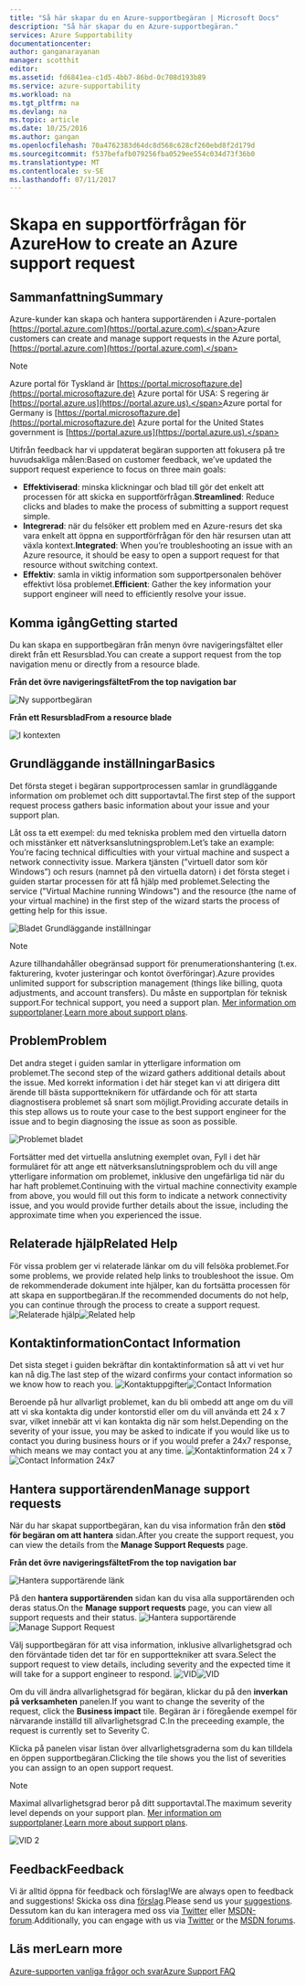 ```yaml
---
title: "Så här skapar du en Azure-supportbegäran | Microsoft Docs"
description: "Så här skapar du en Azure-supportbegäran."
services: Azure Supportability
documentationcenter: 
author: ganganarayanan
manager: scotthit
editor: 
ms.assetid: fd6841ea-c1d5-4bb7-86bd-0c708d193b89
ms.service: azure-supportability
ms.workload: na
ms.tgt_pltfrm: na
ms.devlang: na
ms.topic: article
ms.date: 10/25/2016
ms.author: gangan
ms.openlocfilehash: 70a4762383d64dc8d568c628cf260ebd8f2d179d
ms.sourcegitcommit: f537befafb079256fba0529ee554c034d73f36b0
ms.translationtype: MT
ms.contentlocale: sv-SE
ms.lasthandoff: 07/11/2017
---
```

# <a name="how-to-create-an-azure-support-request"></a><span data-ttu-id="03491-103">Skapa en supportförfrågan för Azure</span><span class="sxs-lookup"><span data-stu-id="03491-103">How to create an Azure support request</span></span>
## <a name="summary"></a><span data-ttu-id="03491-104">Sammanfattning</span><span class="sxs-lookup"><span data-stu-id="03491-104">Summary</span></span>
<span data-ttu-id="03491-105">Azure-kunder kan skapa och hantera supportärenden i Azure-portalen [https://portal.azure.com](https://portal.azure.com).</span><span class="sxs-lookup"><span data-stu-id="03491-105">Azure customers can create and manage support requests in the Azure portal, [https://portal.azure.com](https://portal.azure.com).</span></span>

> [!NOTE]
> <span data-ttu-id="03491-106">Azure portal för Tyskland är [https://portal.microsoftazure.de](https://portal.microsoftazure.de) Azure portal för USA: S regering är [https://portal.azure.us](https://portal.azure.us).</span><span class="sxs-lookup"><span data-stu-id="03491-106">Azure portal for Germany is [https://portal.microsoftazure.de](https://portal.microsoftazure.de) Azure portal for the United States government is [https://portal.azure.us](https://portal.azure.us).</span></span>
> 
> 

<span data-ttu-id="03491-107">Utifrån feedback har vi uppdaterat begäran supporten att fokusera på tre huvudsakliga målen:</span><span class="sxs-lookup"><span data-stu-id="03491-107">Based on customer feedback, we’ve updated the support request experience to focus on three main goals:</span></span>

* <span data-ttu-id="03491-108">**Effektiviserad**: minska klickningar och blad till gör det enkelt att processen för att skicka en supportförfrågan.</span><span class="sxs-lookup"><span data-stu-id="03491-108">**Streamlined**: Reduce clicks and blades to make the process of submitting a support request simple.</span></span>
* <span data-ttu-id="03491-109">**Integrerad**: när du felsöker ett problem med en Azure-resurs det ska vara enkelt att öppna en supportförfrågan för den här resursen utan att växla kontext.</span><span class="sxs-lookup"><span data-stu-id="03491-109">**Integrated**: When you’re troubleshooting an issue with an Azure resource, it should be easy to open a support request for that resource without switching context.</span></span>
* <span data-ttu-id="03491-110">**Effektiv**: samla in viktig information som supportpersonalen behöver effektivt lösa problemet.</span><span class="sxs-lookup"><span data-stu-id="03491-110">**Efficient**: Gather the key information your support engineer will need to efficiently resolve your issue.</span></span>

## <a name="getting-started"></a><span data-ttu-id="03491-111">Komma igång</span><span class="sxs-lookup"><span data-stu-id="03491-111">Getting started</span></span>
<span data-ttu-id="03491-112">Du kan skapa en supportbegäran från menyn övre navigeringsfältet eller direkt från ett Resursblad.</span><span class="sxs-lookup"><span data-stu-id="03491-112">You can create a support request from the top navigation menu or directly from a resource blade.</span></span>

<span data-ttu-id="03491-113">**Från det övre navigeringsfältet**</span><span class="sxs-lookup"><span data-stu-id="03491-113">**From the top navigation bar**</span></span>

![Ny supportbegäran](./media/how-to-create-azure-support-request/NewSupportRequest.png)

<span data-ttu-id="03491-115">**Från ett Resursblad**</span><span class="sxs-lookup"><span data-stu-id="03491-115">**From a resource blade**</span></span>

![I kontexten](./media/how-to-create-azure-support-request/Incontext.png)

## <a name="basics"></a><span data-ttu-id="03491-117">Grundläggande inställningar</span><span class="sxs-lookup"><span data-stu-id="03491-117">Basics</span></span>
<span data-ttu-id="03491-118">Det första steget i begäran supportprocessen samlar in grundläggande information om problemet och ditt supportavtal.</span><span class="sxs-lookup"><span data-stu-id="03491-118">The first step of the support request process gathers basic information about your issue and your support plan.</span></span>

<span data-ttu-id="03491-119">Låt oss ta ett exempel: du med tekniska problem med den virtuella datorn och misstänker ett nätverksanslutningsproblem.</span><span class="sxs-lookup"><span data-stu-id="03491-119">Let’s take an example: You’re facing technical difficulties with your virtual machine and suspect a network connectivity issue.</span></span>
<span data-ttu-id="03491-120">Markera tjänsten (”virtuell dator som kör Windows”) och resurs (namnet på den virtuella datorn) i det första steget i guiden startar processen för att få hjälp med problemet.</span><span class="sxs-lookup"><span data-stu-id="03491-120">Selecting the service ("Virtual Machine running Windows") and the resource (the name of your virtual machine) in the first step of the wizard starts the process of getting help for this issue.</span></span>

![Bladet Grundläggande inställningar](./media/how-to-create-azure-support-request/Basics.png)

> [!NOTE]
> <span data-ttu-id="03491-122">Azure tillhandahåller obegränsad support för prenumerationshantering (t.ex. fakturering, kvoter justeringar och kontot överföringar).</span><span class="sxs-lookup"><span data-stu-id="03491-122">Azure provides unlimited support for subscription management (things like billing, quota adjustments, and account transfers).</span></span> <span data-ttu-id="03491-123">Du måste en supportplan för teknisk support.</span><span class="sxs-lookup"><span data-stu-id="03491-123">For technical support, you need a support plan.</span></span> <span data-ttu-id="03491-124">[Mer information om supportplaner](https://azure.microsoft.com/support/plans).</span><span class="sxs-lookup"><span data-stu-id="03491-124">[Learn more about support plans](https://azure.microsoft.com/support/plans).</span></span>
> 
> 

## <a name="problem"></a><span data-ttu-id="03491-125">Problem</span><span class="sxs-lookup"><span data-stu-id="03491-125">Problem</span></span>
<span data-ttu-id="03491-126">Det andra steget i guiden samlar in ytterligare information om problemet.</span><span class="sxs-lookup"><span data-stu-id="03491-126">The second step of the wizard gathers additional details about the issue.</span></span> <span data-ttu-id="03491-127">Med korrekt information i det här steget kan vi att dirigera ditt ärende till bästa supportteknikern för utfärdande och för att starta diagnostisera problemet så snart som möjligt.</span><span class="sxs-lookup"><span data-stu-id="03491-127">Providing accurate details in this step allows us to route your case to the best support engineer for the issue and to begin diagnosing the issue as soon as possible.</span></span>

![Problemet bladet](./media/how-to-create-azure-support-request/Problem.png)

<span data-ttu-id="03491-129">Fortsätter med det virtuella anslutning exemplet ovan, Fyll i det här formuläret för att ange ett nätverksanslutningsproblem och du vill ange ytterligare information om problemet, inklusive den ungefärliga tid när du har haft problemet.</span><span class="sxs-lookup"><span data-stu-id="03491-129">Continuing with the virtual machine connectivity example from above, you would fill out this form to indicate a network connectivity issue, and you would provide further details about the issue, including the approximate time when you experienced the issue.</span></span>

## <a name="related-help"></a><span data-ttu-id="03491-130">Relaterade hjälp</span><span class="sxs-lookup"><span data-stu-id="03491-130">Related Help</span></span>
<span data-ttu-id="03491-131">För vissa problem ger vi relaterade länkar om du vill felsöka problemet.</span><span class="sxs-lookup"><span data-stu-id="03491-131">For some problems, we provide related help links to troubleshoot the issue.</span></span> <span data-ttu-id="03491-132">Om de rekommenderade dokument inte hjälper, kan du fortsätta processen för att skapa en supportbegäran.</span><span class="sxs-lookup"><span data-stu-id="03491-132">If the recommended documents do not help, you can continue through the process to create a support request.</span></span>
<span data-ttu-id="03491-133">![Relaterade hjälp](./media/how-to-create-azure-support-request/RelatedHelp.png)</span><span class="sxs-lookup"><span data-stu-id="03491-133">![Related help](./media/how-to-create-azure-support-request/RelatedHelp.png)</span></span>

## <a name="contact-information"></a><span data-ttu-id="03491-134">Kontaktinformation</span><span class="sxs-lookup"><span data-stu-id="03491-134">Contact Information</span></span>
<span data-ttu-id="03491-135">Det sista steget i guiden bekräftar din kontaktinformation så att vi vet hur kan nå dig.</span><span class="sxs-lookup"><span data-stu-id="03491-135">The last step of the wizard confirms your contact information so we know how to reach you.</span></span>
<span data-ttu-id="03491-136">![Kontaktuppgifter](./media/how-to-create-azure-support-request/ContactInformation.png)</span><span class="sxs-lookup"><span data-stu-id="03491-136">![Contact Information](./media/how-to-create-azure-support-request/ContactInformation.png)</span></span>

<span data-ttu-id="03491-137">Beroende på hur allvarligt problemet, kan du bli ombedd att ange om du vill att vi ska kontakta dig under kontorstid eller om du vill använda ett 24 x 7 svar, vilket innebär att vi kan kontakta dig när som helst.</span><span class="sxs-lookup"><span data-stu-id="03491-137">Depending on the severity of your issue, you may be asked to indicate if you would like us to contact you during business hours or if you would prefer a 24x7 response, which means we may contact you at any time.</span></span>
<span data-ttu-id="03491-138">![Kontaktinformation 24 x 7](./media/how-to-create-azure-support-request/ContactInformation-2.png)</span><span class="sxs-lookup"><span data-stu-id="03491-138">![Contact Information 24x7](./media/how-to-create-azure-support-request/ContactInformation-2.png)</span></span>

## <a name="manage-support-requests"></a><span data-ttu-id="03491-139">Hantera supportärenden</span><span class="sxs-lookup"><span data-stu-id="03491-139">Manage support requests</span></span>
<span data-ttu-id="03491-140">När du har skapat supportbegäran, kan du visa information från den **stöd för begäran om att hantera** sidan.</span><span class="sxs-lookup"><span data-stu-id="03491-140">After you create the support request, you can view the details from the **Manage Support Requests** page.</span></span>

<span data-ttu-id="03491-141">**Från det övre navigeringsfältet**</span><span class="sxs-lookup"><span data-stu-id="03491-141">**From the top navigation bar**</span></span>

![Hantera supportärende länk](./media/how-to-create-azure-support-request/ManageSupportRequest-link.png)

<span data-ttu-id="03491-143">På den **hantera supportärenden** sidan kan du visa alla supportärenden och deras status.</span><span class="sxs-lookup"><span data-stu-id="03491-143">On the **Manage support requests** page, you can view all support requests and their status.</span></span>
<span data-ttu-id="03491-144">![Hantera supportärende](./media/how-to-create-azure-support-request/ManageSupportRequest.png)</span><span class="sxs-lookup"><span data-stu-id="03491-144">![Manage Support Request](./media/how-to-create-azure-support-request/ManageSupportRequest.png)</span></span>

<span data-ttu-id="03491-145">Välj supportbegäran för att visa information, inklusive allvarlighetsgrad och den förväntade tiden det tar för en supporttekniker att svara.</span><span class="sxs-lookup"><span data-stu-id="03491-145">Select the support request to view details, including severity and the expected time it will take for a support engineer to respond.</span></span>
<span data-ttu-id="03491-146">![VID](./media/how-to-create-azure-support-request/VID.png)</span><span class="sxs-lookup"><span data-stu-id="03491-146">![VID](./media/how-to-create-azure-support-request/VID.png)</span></span>

<span data-ttu-id="03491-147">Om du vill ändra allvarlighetsgrad för begäran, klickar du på den **inverkan på verksamheten** panelen.</span><span class="sxs-lookup"><span data-stu-id="03491-147">If you want to change the severity of the request, click the **Business impact** tile.</span></span> <span data-ttu-id="03491-148">Begäran är i föregående exempel för närvarande inställd till allvarlighetsgrad C.</span><span class="sxs-lookup"><span data-stu-id="03491-148">In the preceeding example, the request is currently set to Severity C.</span></span>

<span data-ttu-id="03491-149">Klicka på panelen visar listan över allvarlighetsgraderna som du kan tilldela en öppen supportbegäran.</span><span class="sxs-lookup"><span data-stu-id="03491-149">Clicking the tile shows you the list of severities you can assign to an open support request.</span></span>

> [!NOTE]
> <span data-ttu-id="03491-150">Maximal allvarlighetsgrad beror på ditt supportavtal.</span><span class="sxs-lookup"><span data-stu-id="03491-150">The maximum severity level depends on your support plan.</span></span> <span data-ttu-id="03491-151">[Mer information om supportplaner](https://azure.microsoft.com/support/plans).</span><span class="sxs-lookup"><span data-stu-id="03491-151">[Learn more about support plans](https://azure.microsoft.com/support/plans).</span></span>
> 
> 

![VID 2](./media/how-to-create-azure-support-request/VID-2.png)

## <a name="feedback"></a><span data-ttu-id="03491-153">Feedback</span><span class="sxs-lookup"><span data-stu-id="03491-153">Feedback</span></span>
<span data-ttu-id="03491-154">Vi är alltid öppna för feedback och förslag!</span><span class="sxs-lookup"><span data-stu-id="03491-154">We are always open to feedback and suggestions!</span></span> <span data-ttu-id="03491-155">Skicka oss dina [förslag](https://feedback.azure.com/forums/266794-support-feedback).</span><span class="sxs-lookup"><span data-stu-id="03491-155">Please send us your [suggestions](https://feedback.azure.com/forums/266794-support-feedback).</span></span> <span data-ttu-id="03491-156">Dessutom kan du kan interagera med oss via [Twitter](https://twitter.com/azuresupport) eller [MSDN-forum](https://social.msdn.microsoft.com/Forums/azure).</span><span class="sxs-lookup"><span data-stu-id="03491-156">Additionally, you can engage with us via [Twitter](https://twitter.com/azuresupport) or the [MSDN forums](https://social.msdn.microsoft.com/Forums/azure).</span></span>

## <a name="learn-more"></a><span data-ttu-id="03491-157">Läs mer</span><span class="sxs-lookup"><span data-stu-id="03491-157">Learn more</span></span>
[<span data-ttu-id="03491-158">Azure-supporten vanliga frågor och svar</span><span class="sxs-lookup"><span data-stu-id="03491-158">Azure Support FAQ</span></span>](https://azure.microsoft.com/support/faq)

